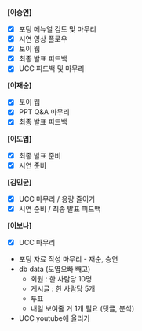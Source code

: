 **[이승연]**

- [x]  포팅 메뉴얼 검토 및 마무리
- [x]  시연 영상 플로우
- [x]  토이 웹
- [x]  최종 발표 피드백
- [x]  UCC 피드백 및 마무리

**[이재순]**

- [x]  토이 웹
- [x]  PPT Q&A 마무리
- [x]  최종 발표 피드백

**[이도엽]**

- [x]  최종 발표 준비
- [x]  시연 준비

**[김민균]**

- [x]  UCC 마무리 / 용량 줄이기
- [x]  시연 준비 / 최종 발표 피드백

**[이보나]**

- [x]  UCC 마무리

- 포팅 자료 작성 마무리 - 재순, 승연
- db data (도엽오빠 빼고)
    - 회원 : 한 사람당 10명
    - 게시글 :  한 사람당 5개
    - 투표
    - 내일 보여줄 거 1개 필요 (댓글, 분석)
- UCC youtube에 올리기